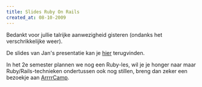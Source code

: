 ```yaml
---
title: Slides Ruby On Rails
created_at: 08-10-2009
---
```


Bedankt voor jullie talrijke aanwezigheid gisteren (ondanks het verschrikkelijke weer).

De slides van Jan's presentatie kan je [hier](https://defv.be/ruby.and.rails.pdf) terugvinden.

In het 2e semester plannen we nog een Ruby-les, wil je je honger naar maar Ruby/Rails-technieken ondertussen ook nog stillen, breng dan zeker een bezoekje aan [ArrrrCamp](https://arrrrcamp.be/).
